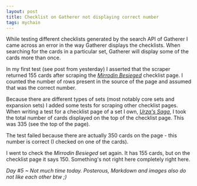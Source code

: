 ```yaml
---
layout: post
title: Checklist on Gatherer not displaying correct number
tags: mychain
---
```

While testing different checklists generated by the search API of Gatherer I came across an error in the way Gatherer displays the checklists. When searching for the cards in a particular set, Gatherer will display some of the cards more than once.

In my first test (see post from yesterday) I asserted that the scraper returned 155 cards after scraping the *[Mirrodin Besieged](http://gatherer.wizards.com/Pages/Search/Default.aspx?output=checklist&amp;set=|[%22Mirrodin+Besieged%22])* checklist page. I counted the number of rows present in the source of the page and assumed that was the correct number.

Because there are different types of sets (most notably core sets and expansion sets) I added some tests for scraping other checklist pages. When writing a test for a checklist page of a set I own, *[Urza's Saga](http://gatherer.wizards.com/Pages/Search/Default.aspx?output=checklist&amp;action=advanced&amp;set=|[%22Urza%27s+Saga%22])*, I took the total number of cards displayed on the top of the checklist page. This was 335 (see the top of the page).

The test failed because there are actually 350 cards on the page - this number is correct (I checked on one of the cards).

I went to check the *Mirrodin Besieged* set again. It has 155 cards, but on the checklist page it says 150. Something's not right here completely right here.

*Day #5 ~ Not much time today. Posterous, Markdown and images also do not like each other btw ;)*
